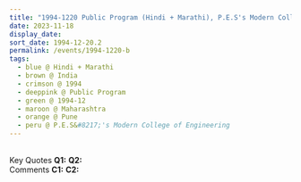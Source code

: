```yaml
---
title: "1994-1220 Public Program (Hindi + Marathi), P.E.S's Modern College of Engineering, Grounds, Shivaji Nagar, Pune, Maharashtra, India"
date: 2023-11-18
display_date: 
sort_date: 1994-12-20.2
permalink: /events/1994-1220-b
tags:
  - blue @ Hindi + Marathi
  - brown @ India
  - crimson @ 1994
  - deeppink @ Public Program
  - green @ 1994-12
  - maroon @ Maharashtra
  - orange @ Pune
  - peru @ P.E.S&#8217;'s Modern College of Engineering
---
```


<br>

<wave-list>
  <list-title color="DarkSeaGreen" width="55">Key Quotes</list-title>
  <list-item color="BlanchedAlmond" width="280"><b>Q1:</b> <i></i></list-item>
  <list-item color="Lavender" width="280"><b>Q2:</b> <i></i></list-item>
</wave-list>

<br>

<wave-list>
  <list-title color="DarkSeaGreen" width="55">Comments</list-title>
  <list-item color="BlanchedAlmond" width="280"><b>C1:</b> <i></i></list-item>
  <list-item color="Lavender" width="280"><b>C2:</b> <i></i></list-item>
</wave-list>